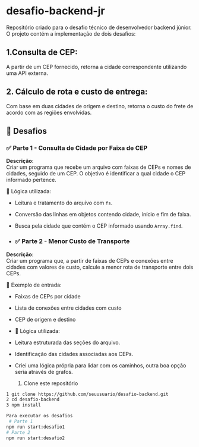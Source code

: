 # desafio-backend-jr
Repositório criado para o desafio técnico de desenvolvedor backend júnior. O projeto contém a implementação de dois desafios:

## 1.Consulta de CEP: 
A partir de um CEP fornecido, retorna a cidade correspondente utilizando uma API externa.

## 2. Cálculo de rota e custo de entrega: 
Com base em duas cidades de origem e destino, retorna o custo do frete de acordo com as regiões envolvidas.

## 🧩 Desafios

### ✅ Parte 1 - Consulta de Cidade por Faixa de CEP

**Descrição**:  
Criar um programa que recebe um arquivo com faixas de CEPs e nomes de cidades, seguido de um CEP. O objetivo é identificar a qual cidade o CEP informado pertence.

📌 Lógica utilizada:
- Leitura e tratamento do arquivo com `fs`.
- Conversão das linhas em objetos contendo cidade, início e fim de faixa.
- Busca pela cidade que contém o CEP informado usando `Array.find`.

- ### ✅ Parte 2 - Menor Custo de Transporte

**Descrição**:  
Criar um programa que, a partir de faixas de CEPs e conexões entre cidades com valores de custo, calcule a menor rota de transporte entre dois CEPs.

📂 Exemplo de entrada:
- Faixas de CEPs por cidade
- Lista de conexões entre cidades com custo
- CEP de origem e destino

- 📌 Lógica utilizada:
- Leitura estruturada das seções do arquivo.
- Identificação das cidades associadas aos CEPs.
- Criei uma lógica própria para lidar com os caminhos, outra boa opção seria através de grafos.

  1. Clone este repositório
```bash
1 git clone https://github.com/seuusuario/desafio-backend.git
2 cd desafio-backend
3 npm install

Para executar os desafios
 # Parte 1
npm run start:desafio1
# Parte 2
npm run start:desafio2
